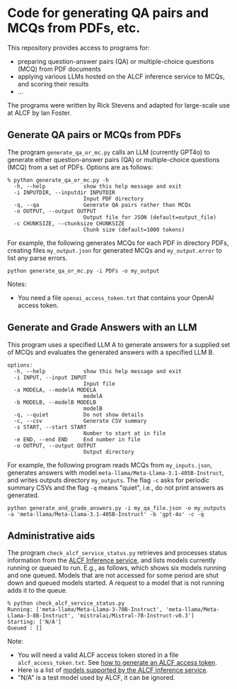 # Code for generating QA pairs and MCQs from PDFs, etc.

This repository provides access to programs for:
* preparing question-answer pairs (QA) or multiple-choice questions (MCQ) from PDF documents
* applying various LLMs hosted on the ALCF inference service to MCQs, and scoring their results
* ...

The programs were written by Rick Stevens and adapted for large-scale use at ALCF by Ian Foster.

## Generate QA pairs or MCQs from PDFs

The program `generate_qa_or_mc.py` calls an LLM (currently GPT4o) to generate either question-answer pairs (QA) or multiple-choice questions (MCQ) from a set of PDFs. Options are as follows:
```
% python generate_qa_or_mc.py -h
  -h, --help            show this help message and exit
  -i INPUTDIR, --inputdir INPUTDIR
                        Input PDF directory
  -q, --qa              Generate QA pairs rather than MCQs
  -o OUTPUT, --output OUTPUT
                        Output file for JSON (default=output_file)
  -c CHUNKSIZE, --chunksize CHUNKSIZE
                        Chunk size (default=1000 tokens)
```
For example, the following generates MCQs for each PDF in directory PDFs, creating files `my_output.json` for generated MCQs and `my_output.error` to list any parse errors.
```
python generate_qa_or_mc.py -i PDFs -o my_output
```
Notes:
* You need a file `openai_access_token.txt` that contains your OpenAI access token.

## Generate and Grade Answers with an LLM

This program uses a specified LLM A to generate answers for a supplied set of MCQs and evaluates the generated answers with a specified LLM B.
```
options:
  -h, --help            show this help message and exit
  -i INPUT, --input INPUT
                        Input file
  -a MODELA, --modelA MODELA
                        modelA
  -b MODELB, --modelB MODELB
                        modelB
  -q, --quiet           Do not show details
  -c, --csv             Generate CSV summary
  -s START, --start START
                        Number to start at in file
  -e END, --end END     End number in file
  -o OUTPUT, --output OUTPUT
                        Output directory
```
For example, the following program reads MCQs from `my_inputs.json`, generates answers with model `meta-llama/Meta-Llama-3.1-405B-Instruct`, and writes outputs directory `my_outputs`. The flag `-c` asks for periodic summary CSVs and the flag `-q` means "quiet", i.e., do not print answers as generated.
```
python generate_and_grade_answers.py -i my_qa_file.json -o my_outputs -a 'meta-llama/Meta-Llama-3.1-405B-Instruct' -b 'gpt-4o' -c -q
```


## Administrative aids

The program `check_alcf_service_status.py` retrieves and processes status information from the [ALCF Inference service](https://github.com/argonne-lcf/inference-endpoints), and lists models currently running or queued to run. E.g., as follows, which shows six models running and one queued. Models that are not accessed for some period are shut down and queued models started. A request to a model that is not running adds it to the queue.

```
% python check_alcf_service_status.py
Running: ['meta-llama/Meta-Llama-3-70B-Instruct', 'meta-llama/Meta-Llama-3-8B-Instruct', 'mistralai/Mistral-7B-Instruct-v0.3']
Starting: ['N/A']
Queued : []
```

Note:
* You will need a valid ALCF access token stored in a file `alcf_access_token.txt`.  See [how to generate an ALCF access token](https://github.com/argonne-lcf/inference-endpoints?tab=readme-ov-file#authentication).
* Here is a list of [models supported by the ALCF inference service](https://github.com/argonne-lcf/inference-endpoints?tab=readme-ov-file#-available-models).
* "N/A" is a test model used by ALCF, it can be ignored.

